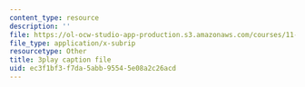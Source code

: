 ```yaml
---
content_type: resource
description: ''
file: https://ol-ocw-studio-app-production.s3.amazonaws.com/courses/11-384-malaysia-sustainable-cities-practicum-spring-2018/ec3f1bf3f7da5abb95545e08a2c26acd_DUKQ2SogFf8.vtt
file_type: application/x-subrip
resourcetype: Other
title: 3play caption file
uid: ec3f1bf3-f7da-5abb-9554-5e08a2c26acd
---
```


